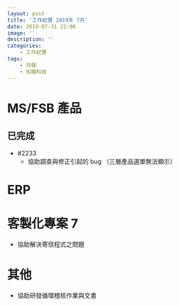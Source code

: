 ```yaml
---
layout: post
title: '工作紀實 2019年 7月'
date: 2019-07-31 22:00
image: ''
description: ''
categories:
    - 工作紀實
tags:
    - 月報
    - 知識科技
---
```


# MS/FSB 產品

## 已完成

* #2233 
    + 協助調查與修正引起的 bug （三層產品選單無法顯示）

# ERP

# 客製化專案 7

* 協助解決寄信程式之問題

# 其他

* 協助研發循環稽核作業與文書

